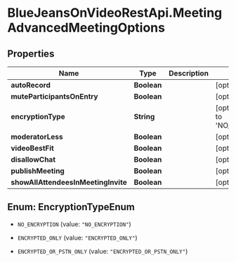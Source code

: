 # BlueJeansOnVideoRestApi.MeetingAdvancedMeetingOptions

## Properties
Name | Type | Description | Notes
------------ | ------------- | ------------- | -------------
**autoRecord** | **Boolean** |  | [optional] 
**muteParticipantsOnEntry** | **Boolean** |  | [optional] 
**encryptionType** | **String** |  | [optional] [default to &#39;NO_ENCRYPTION&#39;]
**moderatorLess** | **Boolean** |  | [optional] 
**videoBestFit** | **Boolean** |  | [optional] 
**disallowChat** | **Boolean** |  | [optional] 
**publishMeeting** | **Boolean** |  | [optional] 
**showAllAttendeesInMeetingInvite** | **Boolean** |  | [optional] 


<a name="EncryptionTypeEnum"></a>
## Enum: EncryptionTypeEnum


* `NO_ENCRYPTION` (value: `"NO_ENCRYPTION"`)

* `ENCRYPTED_ONLY` (value: `"ENCRYPTED_ONLY"`)

* `ENCRYPTED_OR_PSTN_ONLY` (value: `"ENCRYPTED_OR_PSTN_ONLY"`)




